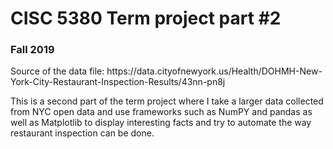 <h1> CISC 5380 Term project part #2 </h1>
<h3> Fall 2019 </h3>
<p> Source of the data file: https://data.cityofnewyork.us/Health/DOHMH-New-York-City-Restaurant-Inspection-Results/43nn-pn8j</p>
<p>This is a second part of the term project where I take a larger data collected from NYC open data and use frameworks such as NumPY and pandas as well as Matplotlib to display interesting facts and try to automate the way restaurant inspection can be done.
</p>
